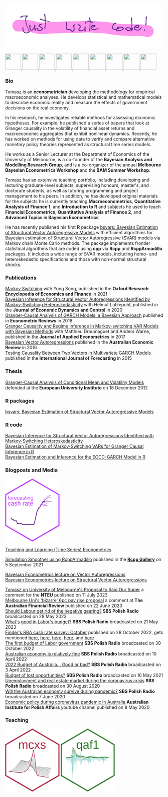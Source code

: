![](justwritecode.png)

<a href="mailto:twozniak@unimelb.edu.au"> <img src="https://raw.githubusercontent.com/FortAwesome/Font-Awesome/6.x/svgs/solid/envelope.svg" width="50" height="50"/> </a> 
<a href="https://github.com/donotdespair"> <img src="https://raw.githubusercontent.com/FortAwesome/Font-Awesome/6.x/svgs/brands/github.svg" width="50" height="50"/> </a> 
<a href="https://gitlab.com/tomaszwozniak"> <img src="https://raw.githubusercontent.com/FortAwesome/Font-Awesome/6.x/svgs/brands/gitlab.svg" width="50" height="50"/> </a> 
<a href="http://orcid.org/0000-0003-2212-2378"> <img src="https://raw.githubusercontent.com/FortAwesome/Font-Awesome/6.x/svgs/brands/orcid.svg" width="50" height="50"/> </a> 
<a href="http://scholar.google.com/citations?user=2uWpFrYAAAAJ&hl"> <img src="https://raw.githubusercontent.com/FortAwesome/Font-Awesome/6.x/svgs/brands/google.svg" width="50" height="50"/> </a> 
<a href="http://arxiv.org/a/wozniak_t_1"> <img src="https://raw.githubusercontent.com/FortAwesome/Font-Awesome/6.x/svgs/solid/circle-xmark.svg" width="50" height="50"/> </a> 
<a href="https://www.linkedin.com/in/tomasz-wo%C5%BAniak-7b85361b1"> <img src="https://raw.githubusercontent.com/FortAwesome/Font-Awesome/6.x/svgs/brands/linkedin.svg" width="50" height="50"/> </a>
<a href="https://fosstodon.org/@tomaszwozniak"> <img src="https://raw.githubusercontent.com/FortAwesome/Font-Awesome/6.x/svgs/brands/mastodon.svg" width="50" height="50"/> </a>
<a href="https://bsky.app/profile/tomaszwozniak.bsky.social"> <img src="https://raw.githubusercontent.com/FortAwesome/Font-Awesome/6.x/svgs/solid/cloud.svg" width="50" height="50"/> </a>

### Bio

Tomasz is an **econometrician** developing the methodology for empirical macroeconomic analyses. He develops statistical and mathematical models to describe economic reality and measure the effects of government decisions on the real economy.

In his research, he investigates reliable methods for assessing economic hypotheses. For example, he published a series of papers that look at Granger causality in the volatility of financial asset returns and macroeconomic aggregates that exhibit nonlinear dynamics. Recently, he has worked on methods for using data to verify and compare alternative monetary policy theories represented as structural time series models.

He works as a Senior Lecturer at the Department of Economics of the University of Melbourne, is a co-founder of the **Bayesian Analysis and Modelling Research Group**, and is a co-organizer of the annual **Melbourne Bayesian Econometrics Workshop** and the **BAM Summer Workshop**.

Tomasz has an extensive teaching portfolio, including developing and lecturing graduate-level subjects, supervising honours, master's, and doctorate students, as well as tutoring programming and project management to his peers. In addition, he has developed original materials for the subjects he is currently teaching **Macroeconometrics**, **Quantitative Analysis of Finance 1**, and **Introduction to R** and subjects he used to teach **Financial Econometrics**, **Quantitative Analysis of Finance 2**, and **Advanced Topics in Bayesian Econometrics**.

He has recently published his first **R** package [bsvars: Bayesian Estimation of Structural Vector Autoregressive Models](https://cran.r-project.org/package=bsvars) with efficient algorithms for Bayesian estimation of Structural Vector Autoregressive (SVAR) models via Markov chain Monte Carlo methods. The package implements frontier statistical algorithms that are coded using **cpp** via **Rcpp** and **RcppArmadillo** packages. It includes a wide range of SVAR models, including homo- and heteroskedastic specifications and those with non-normal structural shocks.

### Publications

[Markov Switching](https://doi.org/10.1093/acrefore/9780190625979.013.174) with Yong Song, published in the **Oxford Research Encyclopedia of Economics and Finance** in 2021\
[Bayesian Inference for Structural Vector Autoregressions Identified by Markov-Switching Heteroskedasticity](https://doi.org/10.1016/j.jedc.2020.103862) with Helmut Lütkepohl, published in the **Journal of Economic Dynamics and Control** in 2020\
[Granger-Causal Analysis of GARCH Models: a Bayesian Approach](http://dx.doi.org/10.1080/07474938.2015.1092839) published in **Econometric Reviews** in 2018\
[Granger Causality and Regime Inference in Markov-switching VAR Models with Bayesian Methods](http://dx.doi.org/10.1002/jae.2531) with Matthieu Droumaguet and Anders Warne, published in the **Journal of Applied Econometrics** in 2017\
[Bayesian Vector Autoregressions](http://dx.doi.org/10.1111/1467-8462.12179) published in the **Australian Economic Review** in 2016\
[Testing Causality Between Two Vectors in Multivariate GARCH Models](https://doi.org/10.1016/j.ijforecast.2015.01.005) published in the **International Journal of Forecasting** in 2015

### Thesis

[Granger-Causal Analysis of Conditional Mean and Volatility Models](http://cadmus.eui.eu/bitstream/handle/1814/25136/2012_Wozniak.pdf) defended at the **European University Institute** on 18 December 2012

### R packages

[bsvars: Bayesian Estimation of Structural Vector Autoregressive Models](https://cran.r-project.org/package=bsvars)

### R code

[Bayesian Inference for Structural Vector Autoregressions Identified with Markov-Switching Heteroskedasticity](https://gitlab.com/tomaszwozniak/SVAR-MSH-ID)\
[Bayesian Estimation of Markov-Switching VARs for Granger Causal Inference in R](https://gitlab.com/tomaszwozniak/BayesianMS-VAR-GC)\
[Bayesian Estimation and Inference for the ECCC-GARCH Model in R](https://gitlab.com/tomaszwozniak/BayesianECCCGARCH)

### Blogposts and Media

<a href="https://forecasting-cash-rate.github.io">
<img src="fcr.png" alt="cash rate forecasts" height="200"/>
</a> 

[Teaching and Learning (Time Series) Econometrics](https://donotdespair.edublogs.org)

[Simulation Smoother using RcppArmadillo](https://gallery.rcpp.org/articles/simulation-smoother-using-rcpparmadillo/) published in the [**Rcpp Gallery**](https://gallery.rcpp.org/) on 5 September 2021

[Bayesian Econometrics lecture on Vector Autoregressions](https://bayesian-econometrics-2023.github.io/be23-lecture7/#/title-slide)\
[Bayesian Econometrics lecture on Structural Vector Autoregressions](https://bayesian-econometrics-2023.github.io/be23-lecture8/#/title-slide)

[Tomasz on University of Melbourne's Proposal to Raid Our Super](https://www.youtube.com/watch?v=u7rb2Ov-JIc) a comment for the **NTEU** published on 11 July 2023\
[Melbourne Uni's 'bizarre' 6pc pay rise proposal](https://www.afr.com/work-and-careers/workplace/melbourne-uni-s-bizarre-6pc-pay-rise-proposal-20230621-p5dib2) a comment at **The Australian Financial Review** published on 22 June 2023\
[Should Labour get rid of the negative gearing?](https://www.sbs.com.au/language/polish/pl/podcast-episode/czy-partia-pracy-powinna-usunac-negative-gearing/993sby371) **SBS Polish Radio** broadcasted on 28 May 2023\
[What's good in Labor's budget?](https://www.sbs.com.au/language/polish/pl/podcast-episode/co-dobrego-w-budzecie-laburzystow-w-australii/x1jzee0gb) **SBS Polish Radio** broadcasted on 21 May 2023\
[Finder's RBA cash rate survey: October](https://www.finder.com.au/rba-survey-28-october-2022) published on 28 October 2022, gets mentioned [here](https://www.news.com.au/finance/economy/interest-rates/bitter-pill-to-swallow-experts-grim-4-interest-rate-warning/news-story/8d95ff725a45b705649c4c2dca88589f), [here](https://www.news.com.au/finance/economy/interest-rates/too-much-rba-tipped-to-confirm-seventh-consecutive-rate-rise-as-mortgage-cliff-looms/news-story/8f9c421356f5a9f8c703ebc61810ebb7), [here](https://www.finder.com.au/rba-survey-1-november-2022), [here](https://www.dailymail.co.uk/news/article-11375371/Warning-Australian-property-prices-start-slide-faster-rates-rising.html), and [here](https://dynamicbusiness.com/topics/news/there-will-likely-be-another-cash-rate-hike-on-nov-1.html)\
[The first budget of Labor government](https://www.sbs.com.au/language/polish/pl/podcast-episode/pierwszy-budzet-nowego-rzadu-australii-dobry-czy-z%C5%82y/gbmc1sphf) **SBS Polish Radio** broadcasted on 30 October 2022\
[Australian economy is relatively fine](https://www.sbs.com.au/language/polish/audio/gospodarka-australii-ma-sie-dobrze) **SBS Polish Radio** broadcasted on 10 April 2022\
[2022 Budget of Australia... Good or bad?](https://www.sbs.com.au/language/polish/audio/budzet-australii-2022-dobry-czy-zly) **SBS Polish Radio** broadcasted on 3 April 2022\
[Budget of lost opportunities?](https://www.sbs.com.au/language/polish/audio/budzet-straconych-szans) **SBS Polish Radio** broadcasted on 16 May 2021\
[Unemployment and real estate market during the coronavirus crisis](https://www.sbs.com.au/yourlanguage/audiotrack/dr-t-wozniak-bezrobocie) **SBS Polish Radio** broadcasted on 30 August 2020\
[Will the Australian economy survive during pandemic?](https://www.sbs.com.au/language/english/audio/will-the-australian-economy-survive-during-pandemic) **SBS Polish Radio** broadcasted on 7 June 2020\
[Economic policy during coronavirus pandemic in Australia](https://www.youtube.com/watch?v=Jb261mrTa9M&ab_channel=AustralianInstituteofPolishAffairs) **Australian Institute for Polish Affairs** youtube channel published on 8 May 2020

### Teaching

<img src="mcxs.png" alt="macroeconometrics" height="200"/> <img src="qaf1.png" alt="quantitative analysis of finance" height="200"/>

